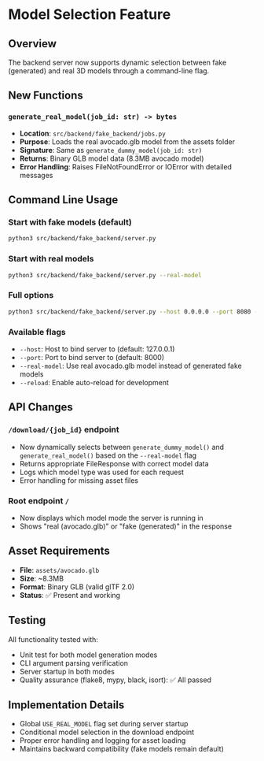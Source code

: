 # Model Selection Feature

## Overview

The backend server now supports dynamic selection between fake (generated) and real 3D models through a command-line flag.

## New Functions

### `generate_real_model(job_id: str) -> bytes`

- **Location**: `src/backend/fake_backend/jobs.py`
- **Purpose**: Loads the real avocado.glb model from the assets folder
- **Signature**: Same as `generate_dummy_model(job_id: str)`
- **Returns**: Binary GLB model data (8.3MB avocado model)
- **Error Handling**: Raises FileNotFoundError or IOError with detailed messages

## Command Line Usage

### Start with fake models (default)

```bash
python3 src/backend/fake_backend/server.py
```

### Start with real models

```bash
python3 src/backend/fake_backend/server.py --real-model
```

### Full options

```bash
python3 src/backend/fake_backend/server.py --host 0.0.0.0 --port 8080 --real-model --reload
```

### Available flags

- `--host`: Host to bind server to (default: 127.0.0.1)
- `--port`: Port to bind server to (default: 8000)
- `--real-model`: Use real avocado.glb model instead of generated fake models
- `--reload`: Enable auto-reload for development

## API Changes

### `/download/{job_id}` endpoint

- Now dynamically selects between `generate_dummy_model()` and `generate_real_model()` based on the `--real-model` flag
- Returns appropriate FileResponse with correct model data
- Logs which model type was used for each request
- Error handling for missing asset files

### Root endpoint `/`

- Now displays which model mode the server is running in
- Shows "real (avocado.glb)" or "fake (generated)" in the response

## Asset Requirements

- **File**: `assets/avocado.glb`
- **Size**: ~8.3MB
- **Format**: Binary GLB (valid glTF 2.0)
- **Status**: ✅ Present and working

## Testing

All functionality tested with:

- Unit test for both model generation modes
- CLI argument parsing verification
- Server startup in both modes
- Quality assurance (flake8, mypy, black, isort): ✅ All passed

## Implementation Details

- Global `USE_REAL_MODEL` flag set during server startup
- Conditional model selection in the download endpoint
- Proper error handling and logging for asset loading
- Maintains backward compatibility (fake models remain default)
